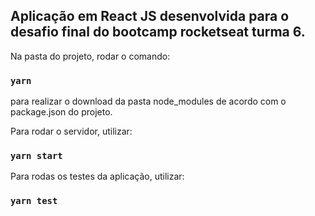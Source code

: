 ## Aplicação em React JS desenvolvida para o desafio final do bootcamp rocketseat turma 6.

Na pasta do projeto, rodar o comando:

### `yarn`

para realizar o download da pasta node_modules de acordo com o package.json do projeto.

Para rodar o servidor, utilizar: 

### `yarn start`

Para rodas os testes da aplicação, utilizar:

### `yarn test`
